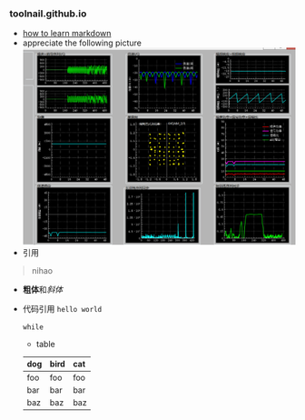 ### toolnail.github.io
- [how to learn markdown](https://www.jianshu.com/p/q81RER)
- appreciate the following picture
![](https://github.com/toolnail/toolnail.github.io/blob/main/%E5%B1%8F%E5%B9%95%E6%88%AA%E5%9B%BE%202024-04-11%20163417.png)
- 引用
> nihao
- **粗体**和*斜体*
- 代码引用
`hello world`
  ```
  while
  ```
  - table
    
  dog | bird | cat
  ----|------|----
  foo | foo  | foo
  bar | bar  | bar
  baz | baz  | baz


